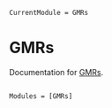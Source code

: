 ```@meta
CurrentModule = GMRs
```

# GMRs

Documentation for [GMRs](https://github.com/yuehhua/GMRs.jl).

```@index
```

```@autodocs
Modules = [GMRs]
```

